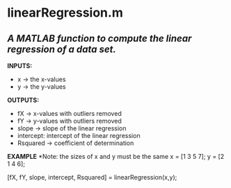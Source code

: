 # linearRegression.m
## *A MATLAB function to compute the linear regression of a data set.*
**INPUTS:**
* x -> the x-values
* y -> the y-values

**OUTPUTS:**
* fX -> x-values with outliers removed
* fY -> y-values with outliers removed
* slope -> slope of the linear regression
* intercept: intercept of the linear regression
* Rsquared -> coefficient of determination

**EXAMPLE**
*Note: the sizes of x and y must be the same
x = [1 3 5 7];
y = [2 1 4 6];

[fX, fY, slope, intercept, Rsquared] = linearRegression(x,y);